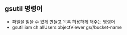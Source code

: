 ## gsutil 명령어

- 파일을 읽을 수 있게 만들고 목록 허용하게 해주는 명령어
- gsutil iam ch allUsers:objectViewer gs//bucket-name